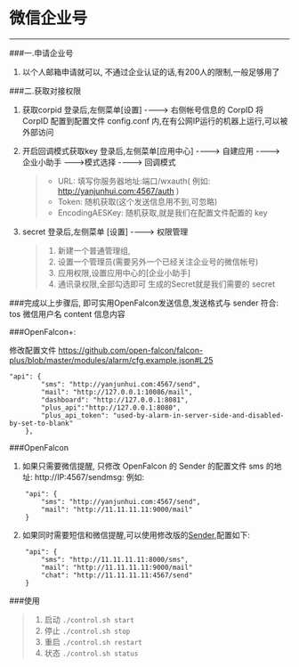 # 微信企业号



---

###一.申请企业号
1. 以个人邮箱申请就可以, 不通过企业认证的话,有200人的限制,一般足够用了

###二.获取对接权限
1. 获取corpid
    登录后,左侧菜单[设置] ----> 右侧帐号信息的 CorpID
    将 CorpID 配置到配置文件 config.conf 内,在有公网IP运行的机器上运行,可以被外部访问
2. 开启回调模式获取key
    登录后,左侧菜单[应用中心] ----> 自建应用 ----> 企业小助手 --->模式选择 ----> 回调模式
    > * URL: 填写你服务器地址:端口/wxauth( 例如: http://yanjunhui.com:4567/auth )
    > * Token: 随机获取(这个发送信息用不到,可忽略)
    > * EncodingAESKey: 随机获取,就是我们在配置文件配置的 key

3. secret
    登录后,左侧菜单 [设置] ----> 权限管理
    > 1. 新建一个普通管理组, 
    > 2. 设置一个管理员(需要另外一个已经关注企业号的微信帐号)
    > 3. 应用权限,设置应用中心的[企业小助手]
    > 4. 通讯录权限,全部勾选即可
    生成的Secret就是我们需要的 secret


###完成以上步骤后, 即可实用OpenFalcon发送信息,发送格式与 sender 符合:
    tos     微信用户名
    content 信息内容
    

###OpenFalcon+:

修改配置文件 https://github.com/open-falcon/falcon-plus/blob/master/modules/alarm/cfg.example.json#L25

```
"api": {
        "sms": "http://yanjunhui.com:4567/send",
        "mail": "http://127.0.0.1:10086/mail",
        "dashboard": "http://127.0.0.1:8081",
        "plus_api":"http://127.0.0.1:8080",
        "plus_api_token": "used-by-alarm-in-server-side-and-disabled-by-set-to-blank"
    },
```



###OpenFalcon

1. 如果只需要微信提醒, 只修改 OpenFalcon 的 Sender 的配置文件 sms 的地址: http://IP:4567/sendmsg:
	例如:

```
    "api": {
        "sms": "http://yanjunhui.com:4567/send",
        "mail": "http://11.11.11.11:9000/mail"
    }
```


2. 如果同时需要短信和微信提醒,可以使用修改版的[Sender](https://github.com/Yanjunhui/sender),配置如下:
```
    "api": {
        "sms": "http://11.11.11.11:8000/sms",
        "mail": "http://11.11.11.11:9000/mail"
        "chat": "http://11.11.11.11:4567/send"
    }
```

###使用
> 1. 启动 `./control.sh start`
> 2. 停止 `./control.sh stop`
> 3. 重启 `./control.sh restart`
> 4. 状态 `./control.sh status`
